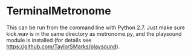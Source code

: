 # TerminalMetronome

This can be run from the command line with Python 2.7. Just make sure kick.wav is in the same directory as metronome.py, and the playsound module is installed (for details see https://github.com/TaylorSMarks/playsound).

